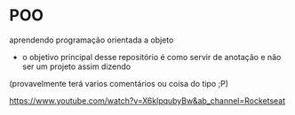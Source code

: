 # POO
aprendendo programação orientada a objeto

- o objetivo principal desse repositório é como servir de anotação e não ser um projeto assim dizendo

(provavelmente terá varios comentários ou coisa do tipo ;P)


https://www.youtube.com/watch?v=X6klpqubyBw&ab_channel=Rocketseat